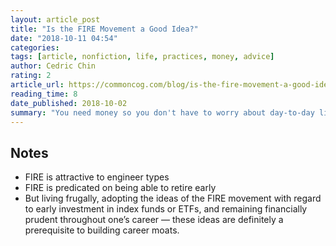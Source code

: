 ```yaml
---
layout: article_post
title: "Is the FIRE Movement a Good Idea?"
date: "2018-10-11 04:54"
categories:
tags: [article, nonfiction, life, practices, money, advice]
author: Cedric Chin
rating: 2
article_url: https://commoncog.com/blog/is-the-fire-movement-a-good-idea/
reading_time: 8
date_published: 2018-10-02
summary: "You need money so you don't have to worry about day-to-day living, but you may not want to actually retire early."
---
```


## Notes

* FIRE is attractive to engineer types
* FIRE is predicated on being able to retire early
* But living frugally, adopting the ideas of the FIRE movement with regard to
  early investment in index funds or ETFs, and remaining financially prudent
  throughout one’s career — these ideas are definitely a prerequisite to
  building career moats.
